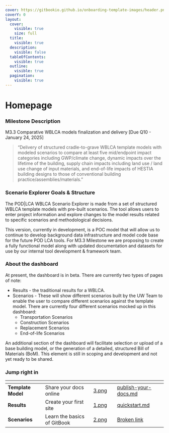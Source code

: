 ```yaml
---
cover: https://gitbookio.github.io/onboarding-template-images/header.png
coverY: 0
layout:
  cover:
    visible: true
    size: full
  title:
    visible: true
  description:
    visible: false
  tableOfContents:
    visible: true
  outline:
    visible: true
  pagination:
    visible: true
---
```


# Homepage

### Milestone Description <a href="#milestone-description" id="milestone-description"></a>

M3.3 Comparative WBLCA models finalization and delivery \[Due Q10 - January 24, 2025]

> “Delivery of structured cradle-to-grave WBLCA template models with modeled scenarios to compare at least five mid/endpoint impact categories including GWP/climate change, dynamic impacts over the lifetime of the building, supply chain impacts including land use / land use change of input materials, and end-of-life impacts of HESTIA building designs to those of conventional building practice/assemblies/materials.”

### Scenario Explorer Goals & Structure <a href="#scenario-explorer-goals-structure" id="scenario-explorer-goals-structure"></a>

The POD|LCA WBLCA Scenario Explorer is made from a set of structured WBLCA template models with pre-built scenarios. The tool allows users to enter project information and explore changes to the model results related to specific scenarios and methodological decisions.

This version, currently in development, is a POC model that will allow us to continue to develop background data infrastructure and model code base for the future POD LCA tools. For M3.3 Milestone we are proposing to create a fully functional model along with updated documentation and datasets for use by our internal tool development & framework team.

### About the dashboard <a href="#about-the-dashboard" id="about-the-dashboard"></a>

At present, the dashboard is in beta. There are currently two types of pages of note:

* Results - the traditional results for a WBLCA.
* Scenarios - These will show different scenarios built by the UW Team to enable the user to compare different scenarios against the template model. There are currently four different scenarios mocked up in this dashboard:
  * Transportation Scenarios
  * Construction Scenarios
  * Replacement Scenarios
  * End-of-life Scenarios

An additional section of the dashboard will facilitate selection or upload of a base building model, or the generation of a detailed, structured Bill of Materials (BoM). This element is still in scoping and development and not yet ready to be shared.

### Jump right in

<table data-view="cards"><thead><tr><th></th><th></th><th data-hidden data-card-cover data-type="files"></th><th data-hidden></th><th data-hidden data-card-target data-type="content-ref"></th></tr></thead><tbody><tr><td><strong>Template Model</strong></td><td>Share your docs online</td><td><a href=".gitbook/assets/3.png">3.png</a></td><td></td><td><a href="getting-started/publish-your-docs.md">publish-your-docs.md</a></td></tr><tr><td><strong>Results</strong></td><td>Create your first site</td><td><a href=".gitbook/assets/1.png">1.png</a></td><td></td><td><a href="getting-started/quickstart.md">quickstart.md</a></td></tr><tr><td><strong>Scenarios</strong></td><td>Learn the basics of GitBook</td><td><a href=".gitbook/assets/2.png">2.png</a></td><td></td><td><a href="broken-reference">Broken link</a></td></tr></tbody></table>
